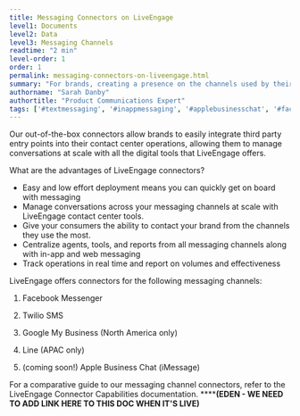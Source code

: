 ```yaml
---
title: Messaging Connectors on LiveEngage
level1: Documents
level2: Data
level3: Messaging Channels
readtime: "2 min"
level-order: 1
order: 1
permalink: messaging-connectors-on-liveengage.html
summary: "For brands, creating a presence on the channels used by their consumers is key to building connections and creating prospects."
authorname: "Sarah Danby"
authortitle: "Product Communications Expert"
tags: ['#textmessaging', '#inappmessaging', '#applebusinesschat', '#facebook','#google', '#line']
---
```



Our out-of-the-box connectors allow brands to easily integrate third party entry points into their contact center operations, allowing them to manage conversations at scale with all the digital tools that LiveEngage offers.

What are the advantages of LiveEngage connectors?

* Easy and low effort deployment means you can quickly get on board with messaging
* Manage conversations across your messaging channels at scale with LiveEngage contact center tools.
* Give your consumers the ability to contact your brand from the channels they use the most.
* Centralize agents, tools, and reports from all messaging channels along with in-app and web messaging
* Track operations in real time and report on volumes and effectiveness

LiveEngage offers connectors for the following messaging channels:

1. Facebook Messenger

2. Twilio SMS

3. Google My Business (North America only)

4. Line (APAC only)

5. (coming soon!) Apple Business Chat (iMessage)


For a comparative guide to our messaging channel connectors, refer to the LiveEngage Connector Capabilities documentation.
******(EDEN - WE NEED TO ADD LINK HERE TO THIS DOC WHEN IT'S LIVE)**
